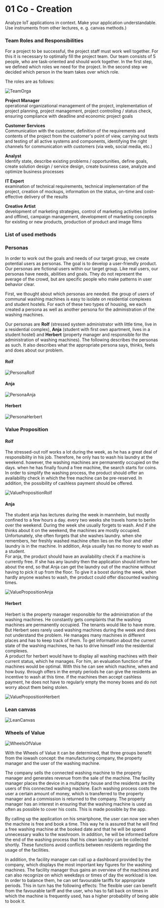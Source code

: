 # 01 Co - Creation
Analyze IoT applications in context. Make your application understandable. Use instruments from other lectures, e. g. canvas methods.)

### Team Roles and Responsibilities
For a project to be successful, the project staff must work well together. For this it is necessary to optimally fill the project team.
Our team consists of 5 people, who are task-oriented and should work together.
In the first step, we defined which roles we need for the project. In the second step we decided which person in the team takes over which role.

The roles are as follows:

![TeamOrga](../resources/team_orga.jpg)

<b>Project Manager</b><br>
operational organizational management of the project, implementation of project planning, project management, project controlling / status check, ensuring compliance with deadline and economic project goals

<b>Customer Services</b> <br>
Communication with the customer, definition of the requirements and contents of the project from the customer's point of view, carrying out tests and testing of all active systems and components, identifying the right channels for communication with customers (via web, social media, etc.)

<b>	Analyst</b><br>
Identify state, describe existing problems / opportunities, define goals, create solution design / service design, create business case, analyze and optimize business processes

<b>IT Expert</b><br>
examination of technical requirements, technical implementation of the project, creation of mockups, information on the status, on-time and cost-effective delivery of the results

<b>Creative Artist</b><br>
development of marketing strategies, control of marketing activities (online and offline), campaign management, development of marketing concepts for existing or new products, production of product and image films



### List of used methods

### Personas

In order to work out the goals and needs of our target group, we create potential users as personas. The goal is to develop a user-friendly product. Our personas are fictional users within our target group. Like real users, our personas have needs, abilities and goals. They do not represent the average of the crowd, but are specific people who make patterns in user behavior clear.

First, we thought about which personas are needed. the group of users of communal washing machines is easy to isolate on residential complexes and student hostels.
For each of these two types of housing, we each created a persona as well as another persona for the administration of the washing machines.

Our personas are <b>Rolf</b> (stressed system administrator with little time, live in a residential complex), <b>Anja</b> (student with first own apartment, lives in a student hostel) and <b>Herbert</b> (property manager and responsible for the administration of washing machines).
The following describes the personas as such. It also describes what the appropriate persona says, thinks, feels and does about our problem.

#### Rolf

![PersonaRolf](../resources/persona_rolf.png)

#### Anja

![PersonaAnja](../resources/persona_anja.png)

#### Herbert

![PersonaHerbert](../resources/persona_herbert.png)



### Value Proposition

#### Rolf

The stressed-out rolf works a lot during the week, as he has a great deal of responsibility in his job. Therefore, he only has to wash his laundry at the weekend. however, the washing machines are permanently occupied on the days. when he has finally found a free machine, the search starts for coins. <br>
In order to simplify the washing process, the product should offer an availability check in which the free machine can be pre-reserved. In addition, the possibility of cashless payment should be offered.

![ValuePropositionRolf](../resources/value_proposition_rolf.png)

#### Anja

The student anja has lectures during the week in mannheim, but mostly confined to a few hours a day. every two weeks she travels home to berlin over the weekend. During the week she usually forgets to wash. And if she thinks about it on the weekend, the machines are mostly occupied. Unfortunately, she often forgets that she washes laundry. when she remembers, her freshly washed machine often lies on the floor and other laundry is in the machine. In addition, Anja usually has no money to wash as a student.<br>
For anja, the product should have an availability check if a machine is currently free. If she has any laundry then the application should inform her about the end, so that Anja can get the laundry out of the machine without having to pick it up from the floor. To give it a boost during the week, when hardly anyone washes to wash, the product could offer discounted washing times.

![ValuePropositionAnja](../resources/value_proposition_anja.png)

#### Herbert

Herbert is the property manager responsible for the administration of the washing machines. He constantly gets complaints that the washing machines are permanently occupied. The tenants would like to have more. But Herbert sees rarely used washing machines during the week and does not understand the problem. He manages many machines in different places and has to keep track of them. To get information about the current state of the washing machines, he has to drive himself into the residential complexes. <br>
A product for herbert would have to display all washing machines with their current status, which he manages. For him, an evaluation function of the machines would be optimal. With this he can see which machine, when and how busy. through offers in the empty periods he can give the residents an incentive to wash at this time. if the machines then accept cashless payment, he does not have to regularly empty the money boxes and do not worry about them being stolen.

![ValuePropositionHerbert](../resources/value_proposition_herbert.png)


### Lean canvas

![LeanCanvas](../resources/lean_canvas.png)

### Wheels of Value
![WheelsOfValue](../resources/wheels_of_value_english.png)

With the Wheels of Value it can be determined, that three groups benefit from the iowash concept: the manufacturing company, the property manager and the user of the washing machine.

The company sells the connected washing machine to the property manager and generates revenue from the sale of the machine. The facility manager places the device in a multiparty house and the residents are the users of this connected washing machine. Each washing process costs the user a certain amount of money, which is transferred to the property manager and a commission is returned to the company. The property manager has an interest in ensuring that the washing machine is used as often as possible to cover his costs. This is made possible by the app.

By calling up the application on his smartphone, the user can now see when the machine is free and book a time. This way he is assured that he will find a free washing machine at the booked date and that he will be spared unnecessary walks to the washroom. In addition, he will be informed before the end of the washing process that his clean laundry can be collected shortly. These functions avoid conflicts between residents regarding the usage of the facilities.

In addition, the facility manager can call up a dashboard provided by the company, which displays the most important key figures for the washing machines. The facility manager thus gains an overview of the machines and can also recognize on which weekdays or times of day the workload is low. In order to balance them, he can set favourable tariffs for appropriate periods. This in turn has the following effects: The flexible user can benefit from the favourable tariff and the user, who has to fall back on times in which the machine is frequently used, has a higher probability of being able to book it.
